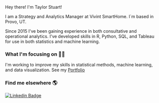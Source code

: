 Hey there! I'm Taylor Stuart!

I am a Strategy and Analytics Manager at Vivint SmartHome. I´m based in Provo, UT.

Since 2015 I've been gaining experience in both consultative and operational analytics. I've developed skills in R, Python, SQL, and Tableau for use in both statistics and machine learning.

### What I'm focusing on 👨‍💻

I'm working to improve my skills in statistical methods, machine learning, and data visualization. See my [Portfolio](https://tstuart8.github.io)

### Find me elsewhere 🌎

[![Linkedin Badge](https://img.shields.io/badge/-LinkedIn-blue?style=flat-square&logo=Linkedin&logoColor=white&link=https://www.linkedin.com/in/taylor-stuart-8a00ba74/)](https://www.linkedin.com/in/taylor-stuart-8a00ba74/) 
